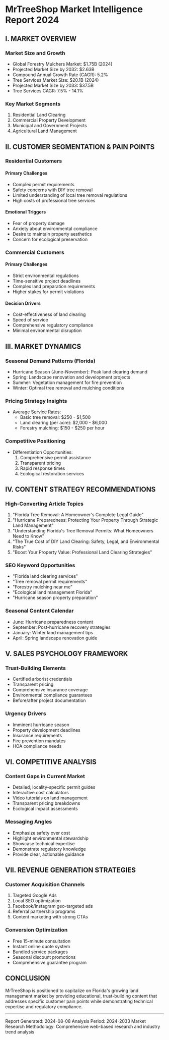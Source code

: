 # MrTreeShop Market Intelligence Report 2024

## I. MARKET OVERVIEW

### Market Size and Growth
- Global Forestry Mulchers Market: $1.75B (2024)
- Projected Market Size by 2032: $2.63B
- Compound Annual Growth Rate (CAGR): 5.2%
- Tree Services Market Size: $20.1B (2024)
- Projected Market Size by 2033: $37.5B
- Tree Services CAGR: 7.5% - 14.1%

### Key Market Segments
1. Residential Land Clearing
2. Commercial Property Development
3. Municipal and Government Projects
4. Agricultural Land Management

## II. CUSTOMER SEGMENTATION & PAIN POINTS

### Residential Customers
#### Primary Challenges
- Complex permit requirements
- Safety concerns with DIY tree removal
- Limited understanding of local tree removal regulations
- High costs of professional tree services

#### Emotional Triggers
- Fear of property damage
- Anxiety about environmental compliance
- Desire to maintain property aesthetics
- Concern for ecological preservation

### Commercial Customers
#### Primary Challenges
- Strict environmental regulations
- Time-sensitive project deadlines
- Complex land preparation requirements
- Higher stakes for permit violations

#### Decision Drivers
- Cost-effectiveness of land clearing
- Speed of service
- Comprehensive regulatory compliance
- Minimal environmental disruption

## III. MARKET DYNAMICS

### Seasonal Demand Patterns (Florida)
- Hurricane Season (June-November): Peak land clearing demand
- Spring: Landscape renovation and development projects
- Summer: Vegetation management for fire prevention
- Winter: Optimal tree removal and mulching conditions

### Pricing Strategy Insights
- Average Service Rates:
  - Basic tree removal: $250 - $1,500
  - Land clearing (per acre): $2,000 - $6,000
  - Forestry mulching: $150 - $250 per hour

### Competitive Positioning
- Differentiation Opportunities:
  1. Comprehensive permit assistance
  2. Transparent pricing
  3. Rapid response times
  4. Ecological restoration services

## IV. CONTENT STRATEGY RECOMMENDATIONS

### High-Converting Article Topics
1. "Florida Tree Removal: A Homeowner's Complete Legal Guide"
2. "Hurricane Preparedness: Protecting Your Property Through Strategic Land Management"
3. "Understanding Florida's Tree Removal Permits: What Homeowners Need to Know"
4. "The True Cost of DIY Land Clearing: Safety, Legal, and Environmental Risks"
5. "Boost Your Property Value: Professional Land Clearing Strategies"

### SEO Keyword Opportunities
- "Florida land clearing services"
- "Tree removal permit requirements"
- "Forestry mulching near me"
- "Ecological land management Florida"
- "Hurricane season property preparation"

### Seasonal Content Calendar
- June: Hurricane preparedness content
- September: Post-hurricane recovery strategies
- January: Winter land management tips
- April: Spring landscape renovation guide

## V. SALES PSYCHOLOGY FRAMEWORK

### Trust-Building Elements
- Certified arborist credentials
- Transparent pricing
- Comprehensive insurance coverage
- Environmental compliance guarantees
- Before/after project documentation

### Urgency Drivers
- Imminent hurricane season
- Property development deadlines
- Insurance requirements
- Fire prevention mandates
- HOA compliance needs

## VI. COMPETITIVE ANALYSIS

### Content Gaps in Current Market
- Detailed, locality-specific permit guides
- Interactive cost calculators
- Video tutorials on land management
- Transparent pricing breakdowns
- Ecological impact assessments

### Messaging Angles
- Emphasize safety over cost
- Highlight environmental stewardship
- Showcase technical expertise
- Demonstrate regulatory knowledge
- Provide clear, actionable guidance

## VII. REVENUE GENERATION STRATEGIES

### Customer Acquisition Channels
1. Targeted Google Ads
2. Local SEO optimization
3. Facebook/Instagram geo-targeted ads
4. Referral partnership programs
5. Content marketing with strong CTAs

### Conversion Optimization
- Free 15-minute consultation
- Instant online quote system
- Bundled service packages
- Seasonal discount promotions
- Comprehensive guarantee program

## CONCLUSION
MrTreeShop is positioned to capitalize on Florida's growing land management market by providing educational, trust-building content that addresses specific customer pain points while demonstrating technical expertise and regulatory compliance.

---
Report Generated: 2024-08-08
Analysis Period: 2024-2033
Market Research Methodology: Comprehensive web-based research and industry trend analysis